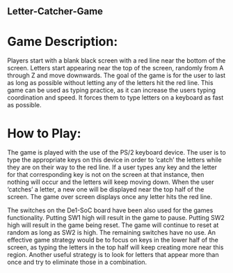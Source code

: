 ## Letter-Catcher-Game

# Game Description:

Players start with a blank black screen with a red line near the bottom of the
screen. Letters start appearing near the top of the screen, randomly from A
through Z and move downwards. The goal of the game is for the user to last as
long as possible without letting any of the letters hit the red line.
This game can be used as typing practice, as it can increase the users typing
coordination and speed. It forces them to type letters on a keyboard as fast as
possible.

# How to Play:

The game is played with the use of the PS/2 keyboard device. The user is to
type the appropriate keys on this device in order to ‘catch’ the letters while
they are on their way to the red line. If a user types any key and the letter for
that corresponding key is not on the screen at that instance, then nothing will
occur and the letters will keep moving down. When the user ‘catches’ a letter, a
new one will be displayed near the top half of the screen. The game over
screen displays once any letter hits the red line.

The switches on the De1-SoC board have been also used for the games
functionality. Putting SW1 high will result in the game to pause. Putting SW2
high will result in the game being reset. The game will continue to reset at
random as long as SW2 is high. The remaining switches have no use.
An effective game strategy would be to focus on keys in the lower half of the
screen, as typing the letters in the top half will keep creating more near this
region. Another useful strategy is to look for letters that appear more than
once and try to eliminate those in a combination.
